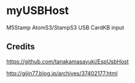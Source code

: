 # myUSBHost
M5Stamp AtomS3/StampS3 USB CardKB input


## Credits
https://github.com/tanakamasayuki/EspUsbHost

http://gijin77.blog.jp/archives/37402177.html

